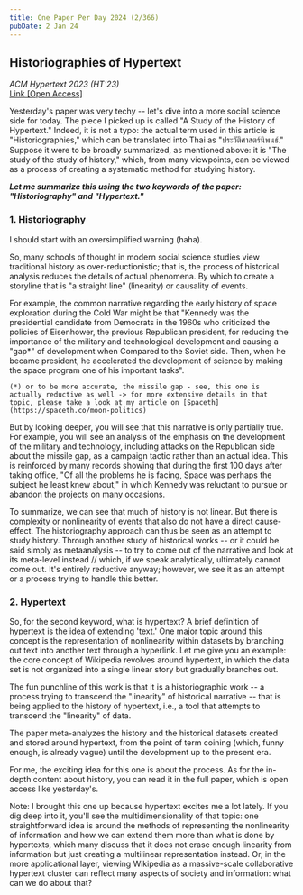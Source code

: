 ```yaml
---
title: One Paper Per Day 2024 (2/366)
pubDate: 2 Jan 24
---
```

## Historiographies of Hypertext

*ACM Hypertext 2023 (HT'23)*\
[Link [Open Access]](https://dl.acm.org/doi/10.1145/3603163.3609038)

Yesterday's paper was very techy -- let's dive into a more social science side for today. The piece I picked up is called "A Study of the History of Hypertext." Indeed, it is not a typo: the actual term used in this article is "Historiographies," which can be translated into Thai as "ประวัติศาสตร์นิพนธ์." Suppose it were to be broadly summarized, as mentioned above: it is "The study of the study of history," which, from many viewpoints, can be viewed as a process of creating a systematic method for studying history.

***Let me summarize this using the two keywords of the paper: "Historiography" and "Hypertext."***

### 1. Historiography

I should start with an oversimplified warning (haha).

So, many schools of thought in modern social science studies view traditional history as over-reductionistic; that is, the process of historical analysis reduces the details of actual phenomena. By which to create a storyline that is "a straight line" (linearity) or causality of events.

For example, the common narrative regarding the early history of space exploration during the Cold War might be that "Kennedy was the presidential candidate from Democrats in the 1960s who criticized the policies of Eisenhower, the previous Republican president, for reducing the importance of the military and technological development and causing a "gap*" of development when Compared to the Soviet side. Then, when he became president, he accelerated the development of science by making the space program one of his important tasks".

`(*) or to be more accurate, the missile gap - see, this one is actually reductive as well -> for more extensive details in that topic, please take a look at my article on [Spaceth](https://spaceth.co/moon-politics)`

But by looking deeper, you will see that this narrative is only partially true. For example, you will see an analysis of the emphasis on the development of the military and technology, including attacks on the Republican side about the missile gap, as a campaign tactic rather than an actual idea. This is reinforced by many records showing that during the first 100 days after taking office, "Of all the problems he is facing, Space was perhaps the subject he least knew about," in which Kennedy was reluctant to pursue or abandon the projects on many occasions.

To summarize, we can see that much of history is not linear. But there is complexity or nonlinearity of events that also do not have a direct cause-effect. The historiography approach can thus be seen as an attempt to study history. Through another study of historical works -- or it could be said simply as metaanalysis -- to try to come out of the narrative and look at its meta-level instead // which, if we speak analytically, ultimately cannot come out. It's entirely reductive anyway; however, we see it as an attempt or a process trying to handle this better.

### 2. Hypertext

So, for the second keyword, what is hypertext? A brief definition of hypertext is the idea of extending 'text.' One major topic around this concept is the representation of nonlinearity within datasets by branching out text into another text through a hyperlink. Let me give you an example: the core concept of Wikipedia revolves around hypertext, in which the data set is not organized into a single linear story but gradually branches out.

The fun punchline of this work is that it is a historiographic work -- a process trying to transcend the "linearity" of historical narrative -- that is being applied to the history of hypertext, i.e., a tool that attempts to transcend the "linearity" of data.

The paper meta-analyzes the history and the historical datasets created and stored around hypertext,  from the point of term coining (which, funny enough, is already vague) until the development up to the present era.

For me, the exciting idea for this one is about the process. As for the in-depth content about history, you can read it in the full paper, which is open access like yesterday's.

Note: I brought this one up because hypertext excites me a lot lately. If you dig deep into it, you'll see the multidimensionality of that topic: one straightforward idea is around the methods of representing the nonlinearity of information and how we can extend them more than what is done by hypertexts, which many discuss that it does not erase enough linearity from information but just creating a multilinear representation instead. Or, in the more applicational layer, viewing Wikipedia as a massive-scale collaborative hypertext cluster can reflect many aspects of society and information: what can we do about that?
